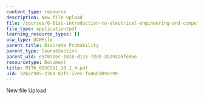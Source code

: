 ```yaml
---
content_type: resource
description: New file Upload
file: /courses/6-01sc-introduction-to-electrical-engineering-and-computer-science-i-spring-2011/32b2c985236a82fc27ecfa46b3098c99_MIT6_01SCS11_10_1_4.pdf
file_type: application/pdf
learning_resource_types: []
ocw_type: OCWFile
parent_title: Discrete Probability
parent_type: CourseSection
parent_uid: e97072ec-1818-d115-7deb-3b29326fe85e
resourcetype: Document
title: MIT6_01SCS11_10_1_4.pdf
uid: 32b2c985-236a-82fc-27ec-fa46b3098c99
---
```

New file Upload


